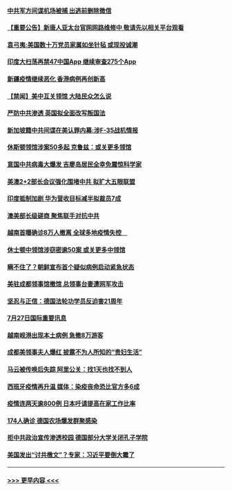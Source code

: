 #### [中共军方间谍机场被捕 出逃前删除微信](../pages/prog202/a102904140.md?t=07281051) 
#### [【重要公告】新唐人亚太台官网网路维修中 敬请先以相关平台观看](../pages/prog202/a102903392.md?t=07281051) 
#### [袁弓夷:美国数十万党员家属如坐针毡 或现投诚潮](../pages/prog202/a102904014.md?t=07281051) 
#### [印度大扫荡再禁47中国App 继续审查275个App](../pages/prog202/a102903885.md?t=07281051) 
#### [新疆疫情继续恶化 香港病例再创新高](../pages/prog202/a102903911.md?t=07281051) 
#### [【禁闻】美中互关领馆 大陆民众怎么说](../pages/prog202/a102903876.md?t=07281051) 
#### [严防中共渗透 英国拟全面改写叛国法](../pages/prog202/a102903841.md?t=07281051) 
#### [新加坡籍中共间谍在美认罪内幕:涉F-35战机情报](../pages/prog202/a102903845.md?t=07281051) 
#### [休斯顿领馆涉案50多起 克鲁兹：或关更多领馆](../pages/prog202/a102903852.md?t=07281051) 
#### [意国中共病毒大爆发 吉廖岛居民全幸免震惊科学家](../pages/prog202/a102903548.md?t=07281051) 
#### [美澳2+2部长会议强化围堵中共 拟扩大五眼联盟](../pages/prog202/a102903764.md?t=07281051) 
#### [印度抵制加剧 华为营收目标减半拟裁员7成](../pages/prog202/a102903763.md?t=07281051) 
#### [澳美部长级磋商 聚焦联手对抗中共](../pages/prog202/a102903730.md?t=07281051) 
#### [越南首曝确诊8万人撤离 全球多地疫情失控　](../pages/prog202/a102903726.md?t=07281051) 
#### [休士顿中领馆涉窃密逾50案 或关更多中领馆](../pages/prog202/a102903713.md?t=07281051) 
#### [瞒不住了？朝鲜宣布首个疑似病例启动紧急状态](../pages/prog202/a102903704.md?t=07281051) 
#### [美驻成都领事馆撤馆 总领事台妻遭网军攻击](../pages/prog202/a102903519.md?t=07281051) 
#### [坚忍与正信：德国法轮功学员反迫害21周年](../pages/prog202/a102903525.md?t=07281051) 
#### [7月27日国际重要讯息](../pages/prog202/a102903521.md?t=07281051) 
#### [越南岘港出现本土病例 急撤8万游客](../pages/prog202/a102903498.md?t=07281051) 
#### [成都美领事夫人爆红 披露不为人所知的“贵妇生活”](../pages/prog202/a102903388.md?t=07281051) 
#### [马云被传唤后失踪 阿里公关：找1天也找不到人](../pages/prog202/a102903383.md?t=07281051) 
#### [西班牙疫情再升温 媒体：染疫丧命恐比官方多6成](../pages/prog202/a102903310.md?t=07281051) 
#### [疫情连两天逾800例 日本吁请提高在家工作比率](../pages/prog202/a102903257.md?t=07281051) 
#### [174人确诊 德国农场爆发群聚感染](../pages/prog202/a102903246.md?t=07281051) 
#### [拒中共政治宣传渗透校园 德国部分大学关闭孔子学院](../pages/prog202/a102903231.md?t=07281051) 
#### [美国发出“讨共檄文”？专家：习近平要倒大霉了](../pages/prog202/a102903219.md?t=07281051) 

----
#### [ >>> 更早内容 <<< ](../indexes/prog202-earlier.md)
